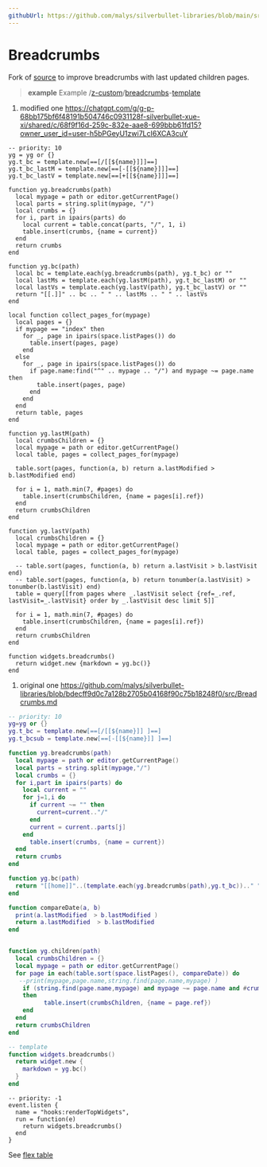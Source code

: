 ```yaml
---
githubUrl: https://github.com/malys/silverbullet-libraries/blob/main/src/Breadcrumbs.md
---
```

# Breadcrumbs
Fork of [source](https://community.silverbullet.md/t/breadcrumbs-for-hierarchical-pages/737) to improve breadcrumbs with last updated children pages.

> **example** Example
> /[z-custom](https://silverbullet.l.malys.ovh/z-custom)/[breadcrumbs](https://silverbullet.l.malys.ovh/z-custom/breadcrumbs)-[template](https://silverbullet.l.malys.ovh/z-custom/breadcrumbs/template)

1. modified one https://chatgpt.com/g/g-p-68bb175bf6f48191b504746c0931128f-silverbullet-xue-xi/shared/c/68f9f16d-259c-832e-aae8-699bbb61fd15?owner_user_id=user-h5bPGeyU1zwi7LcI6XCA3cuY

```space-lua
-- priority: 10
yg = yg or {}
yg.t_bc = template.new[==[/[[${name}]]​]==]
yg.t_bc_lastM = template.new[==[-[[${name}]]​]==]
yg.t_bc_lastV = template.new[==[+[[${name}]]​]==]

function yg.breadcrumbs(path)
  local mypage = path or editor.getCurrentPage()
  local parts = string.split(mypage, "/")
  local crumbs = {}
  for i, part in ipairs(parts) do
    local current = table.concat(parts, "/", 1, i)
    table.insert(crumbs, {name = current})
  end
  return crumbs
end

function yg.bc(path)
  local bc = template.each(yg.breadcrumbs(path), yg.t_bc) or ""
  local lastMs = template.each(yg.lastM(path), yg.t_bc_lastM) or ""
  local lastVs = template.each(yg.lastV(path), yg.t_bc_lastV) or ""
  return "[[.]]" .. bc .. " " .. lastMs .. " " .. lastVs
end

local function collect_pages_for(mypage)
  local pages = {}
  if mypage == "index" then
    for _, page in ipairs(space.listPages()) do
      table.insert(pages, page)
    end
  else
    for _, page in ipairs(space.listPages()) do
      if page.name:find("^" .. mypage .. "/") and mypage ~= page.name then
        table.insert(pages, page)
      end
    end
  end
  return table, pages
end

function yg.lastM(path)
  local crumbsChildren = {}
  local mypage = path or editor.getCurrentPage()
  local table, pages = collect_pages_for(mypage)

  table.sort(pages, function(a, b) return a.lastModified > b.lastModified end)

  for i = 1, math.min(7, #pages) do
    table.insert(crumbsChildren, {name = pages[i].ref})
  end
  return crumbsChildren
end

function yg.lastV(path)
  local crumbsChildren = {}
  local mypage = path or editor.getCurrentPage()
  local table, pages = collect_pages_for(mypage)

  -- table.sort(pages, function(a, b) return a.lastVisit > b.lastVisit end)
  -- table.sort(pages, function(a, b) return tonumber(a.lastVisit) > tonumber(b.lastVisit) end)
  table = query[[from pages where _.lastVisit select {ref=_.ref, lastVisit=_.lastVisit} order by _.lastVisit desc limit 5]]

  for i = 1, math.min(7, #pages) do
    table.insert(crumbsChildren, {name = pages[i].ref})
  end
  return crumbsChildren
end

function widgets.breadcrumbs()
  return widget.new {markdown = yg.bc()}
end
```

1. original one https://github.com/malys/silverbullet-libraries/blob/bdecff9d0c7a128b2705b04168f90c75b18248f0/src/Breadcrumbs.md

```lua
-- priority: 10
yg=yg or {}
yg.t_bc = template.new[==[/[[${name}]] ]==]
yg.t_bcsub = template.new[==[-[[${name}]] ]==]

function yg.breadcrumbs(path)
  local mypage = path or editor.getCurrentPage()
  local parts = string.split(mypage,"/")
  local crumbs = {}
  for i,part in ipairs(parts) do
    local current = ""
    for j=1,i do
      if current ~= "" then
        current=current.."/"
      end
      current = current..parts[j]
    end
      table.insert(crumbs, {name = current})
  end
  return crumbs
end

function yg.bc(path)
  return "[[home]]"..(template.each(yg.breadcrumbs(path),yg.t_bc)).." "..(template.each(yg.children(path),yg.t_bcsub)) 
end

function compareDate(a, b)
  print(a.lastModified  > b.lastModified )
  return a.lastModified  > b.lastModified 
end


function yg.children(path)
  local crumbsChildren = {}
  local mypage = path or editor.getCurrentPage()
  for page in each(table.sort(space.listPages(), compareDate)) do
   --print(mypage,page.name,string.find(page.name,mypage) )
    if (string.find(page.name,mypage) and mypage ~= page.name and #crumbsChildren <7)
    then
          table.insert(crumbsChildren, {name = page.ref})
    end
  end
  return crumbsChildren
end

-- template
function widgets.breadcrumbs()
  return widget.new {
    markdown = yg.bc()
  }
end
```

```space-lua
-- priority: -1
event.listen {
  name = "hooks:renderTopWidgets",
  run = function(e)
    return widgets.breadcrumbs()
  end
}
```

See [flex table](https://community.silverbullet.md/t/space-lua-flexbox-columns/2017)
